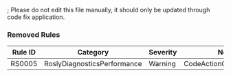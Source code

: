 ; Please do not edit this file manually, it should only be updated through code fix application.

### Removed Rules

Rule ID | Category | Severity | Notes
--------|----------|----------|-------
RS0005 | RoslyDiagnosticsPerformance | Warning | CodeActionCreateAnalyzer
